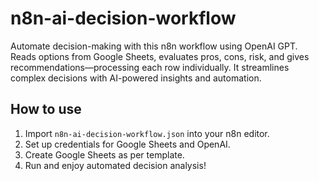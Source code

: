 # n8n-ai-decision-workflow
Automate decision-making with this n8n workflow using OpenAI GPT. Reads options from Google Sheets, evaluates pros, cons, risk, and gives recommendations—processing each row individually. It streamlines complex decisions with AI-powered insights and automation.


## How to use

1. Import `n8n-ai-decision-workflow.json` into your n8n editor.
2. Set up credentials for Google Sheets and OpenAI.
3. Create Google Sheets as per template.
4. Run and enjoy automated decision analysis!
